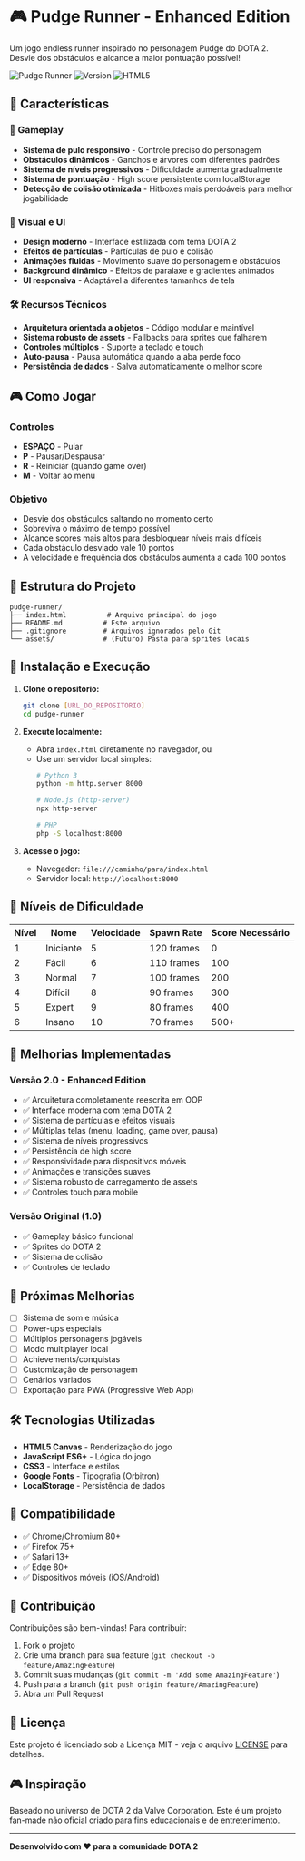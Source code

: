# 🎮 Pudge Runner - Enhanced Edition

Um jogo endless runner inspirado no personagem Pudge do DOTA 2. Desvie dos obstáculos e alcance a maior pontuação possível!

![Pudge Runner](https://img.shields.io/badge/Game-Pudge%20Runner-red)
![Version](https://img.shields.io/badge/Version-2.0-blue)
![HTML5](https://img.shields.io/badge/HTML5-Canvas-orange)

## 🚀 Características

### 🎯 Gameplay
- **Sistema de pulo responsivo** - Controle preciso do personagem
- **Obstáculos dinâmicos** - Ganchos e árvores com diferentes padrões
- **Sistema de níveis progressivos** - Dificuldade aumenta gradualmente
- **Sistema de pontuação** - High score persistente com localStorage
- **Detecção de colisão otimizada** - Hitboxes mais perdoáveis para melhor jogabilidade

### 🎨 Visual e UI
- **Design moderno** - Interface estilizada com tema DOTA 2
- **Efeitos de partículas** - Partículas de pulo e colisão
- **Animações fluidas** - Movimento suave do personagem e obstáculos
- **Background dinâmico** - Efeitos de paralaxe e gradientes animados
- **UI responsiva** - Adaptável a diferentes tamanhos de tela

### 🛠️ Recursos Técnicos
- **Arquitetura orientada a objetos** - Código modular e maintível
- **Sistema robusto de assets** - Fallbacks para sprites que falharem
- **Controles múltiplos** - Suporte a teclado e touch
- **Auto-pausa** - Pausa automática quando a aba perde foco
- **Persistência de dados** - Salva automaticamente o melhor score

## 🎮 Como Jogar

### Controles
- **ESPAÇO** - Pular
- **P** - Pausar/Despausar
- **R** - Reiniciar (quando game over)
- **M** - Voltar ao menu

### Objetivo
- Desvie dos obstáculos saltando no momento certo
- Sobreviva o máximo de tempo possível
- Alcance scores mais altos para desbloquear níveis mais difíceis
- Cada obstáculo desviado vale 10 pontos
- A velocidade e frequência dos obstáculos aumenta a cada 100 pontos

## 📁 Estrutura do Projeto

```
pudge-runner/
├── index.html          # Arquivo principal do jogo
├── README.md          # Este arquivo
├── .gitignore         # Arquivos ignorados pelo Git
└── assets/            # (Futuro) Pasta para sprites locais
```

## 🔧 Instalação e Execução

1. **Clone o repositório:**
   ```bash
   git clone [URL_DO_REPOSITORIO]
   cd pudge-runner
   ```

2. **Execute localmente:**
   - Abra `index.html` diretamente no navegador, ou
   - Use um servidor local simples:
     ```bash
     # Python 3
     python -m http.server 8000
     
     # Node.js (http-server)
     npx http-server
     
     # PHP
     php -S localhost:8000
     ```

3. **Acesse o jogo:**
   - Navegador: `file:///caminho/para/index.html`
   - Servidor local: `http://localhost:8000`

## 🎯 Níveis de Dificuldade

| Nível | Nome | Velocidade | Spawn Rate | Score Necessário |
|-------|------|------------|------------|------------------|
| 1 | Iniciante | 5 | 120 frames | 0 |
| 2 | Fácil | 6 | 110 frames | 100 |
| 3 | Normal | 7 | 100 frames | 200 |
| 4 | Difícil | 8 | 90 frames | 300 |
| 5 | Expert | 9 | 80 frames | 400 |
| 6 | Insano | 10 | 70 frames | 500+ |

## 🚀 Melhorias Implementadas

### Versão 2.0 - Enhanced Edition
- ✅ Arquitetura completamente reescrita em OOP
- ✅ Interface moderna com tema DOTA 2
- ✅ Sistema de partículas e efeitos visuais
- ✅ Múltiplas telas (menu, loading, game over, pausa)
- ✅ Sistema de níveis progressivos
- ✅ Persistência de high score
- ✅ Responsividade para dispositivos móveis
- ✅ Animações e transições suaves
- ✅ Sistema robusto de carregamento de assets
- ✅ Controles touch para mobile

### Versão Original (1.0)
- ✅ Gameplay básico funcional
- ✅ Sprites do DOTA 2
- ✅ Sistema de colisão
- ✅ Controles de teclado

## 🔮 Próximas Melhorias

- [ ] Sistema de som e música
- [ ] Power-ups especiais
- [ ] Múltiplos personagens jogáveis
- [ ] Modo multiplayer local
- [ ] Achievements/conquistas
- [ ] Customização de personagem
- [ ] Cenários variados
- [ ] Exportação para PWA (Progressive Web App)

## 🛠️ Tecnologias Utilizadas

- **HTML5 Canvas** - Renderização do jogo
- **JavaScript ES6+** - Lógica do jogo
- **CSS3** - Interface e estilos
- **Google Fonts** - Tipografia (Orbitron)
- **LocalStorage** - Persistência de dados

## 📱 Compatibilidade

- ✅ Chrome/Chromium 80+
- ✅ Firefox 75+
- ✅ Safari 13+
- ✅ Edge 80+
- ✅ Dispositivos móveis (iOS/Android)

## 🤝 Contribuição

Contribuições são bem-vindas! Para contribuir:

1. Fork o projeto
2. Crie uma branch para sua feature (`git checkout -b feature/AmazingFeature`)
3. Commit suas mudanças (`git commit -m 'Add some AmazingFeature'`)
4. Push para a branch (`git push origin feature/AmazingFeature`)
5. Abra um Pull Request

## 📄 Licença

Este projeto é licenciado sob a Licença MIT - veja o arquivo [LICENSE](LICENSE) para detalhes.

## 🎮 Inspiração

Baseado no universo de DOTA 2 da Valve Corporation. Este é um projeto fan-made não oficial criado para fins educacionais e de entretenimento.

---

**Desenvolvido com ❤️ para a comunidade DOTA 2**
